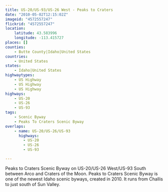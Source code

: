 ```yaml
---
title: US-20/US-93/US-26 West - Peaks to Craters
date: "2010-05-02T12:15:02Z"
imageid: "4572557247"
flickrid: "4572557247"
location:
    latitude: 43.583996
    longitude: -113.415727
places: []
counties:
    - Butte County|Idaho|United States
countries:
    - United States
states:
    - Idaho|United States
highwaytypes:
    - US Highway
    - US Highway
    - US Highway
highways:
    - US-20
    - US-26
    - US-93
tags:
    - Scenic Byway
    - Peaks To Craters Scenic Byway
overlaps:
    - name: US-20/US-26/US-93
      highways:
        - US-20
        - US-26
        - US-93

---
```

Peaks to Craters Scenic Byway on US-20/US-26 West/US-93 South between Arco and Craters of the Moon.  Peaks to Craters Scenic Byway is one of the newest Idaho scenic byways, created in 2010.  It runs from Challis to just south of Sun Valley.
